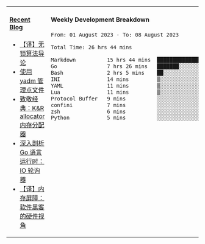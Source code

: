 <table width="960px">
<tr>
<td valign="top" width="50%">

#### <a href="https://www.kongjun18.me" target="_blank">Recent Blog</a>

<!-- BLOG-POST-LIST:START -->
- [【译】无锁算法导论](https://kongjun18.github.io/posts/2023/07/14/)
- [使用 yadm 管理点文件](https://kongjun18.github.io/posts/2023/04/07/)
- [致敬经典：K&amp;R allocator 内存分配器](https://kongjun18.github.io/posts/2022/12/12/)
- [深入剖析 Go 语言运行时：IO 轮询器](https://kongjun18.github.io/posts/2022/11/21/)
- [【译】内存屏障：软件黑客的硬件视角](https://kongjun18.github.io/posts/2022/11/03/)
<!-- BLOG-POST-LIST:END -->

</td>
<td valign="top" width="50%">

#### Weekly Development Breakdown

<!--START_SECTION:waka-->

```txt
From: 01 August 2023 - To: 08 August 2023

Total Time: 26 hrs 44 mins

Markdown          15 hrs 44 mins  ██████████████▓░░░░░░░░░░   58.89 %
Go                7 hrs 26 mins   ███████░░░░░░░░░░░░░░░░░░   27.84 %
Bash              2 hrs 5 mins    ██░░░░░░░░░░░░░░░░░░░░░░░   07.85 %
INI               14 mins         ▒░░░░░░░░░░░░░░░░░░░░░░░░   00.93 %
YAML              11 mins         ▒░░░░░░░░░░░░░░░░░░░░░░░░   00.74 %
Lua               11 mins         ▒░░░░░░░░░░░░░░░░░░░░░░░░   00.69 %
Protocol Buffer   9 mins          ░░░░░░░░░░░░░░░░░░░░░░░░░   00.57 %
confini           7 mins          ░░░░░░░░░░░░░░░░░░░░░░░░░   00.49 %
zsh               6 mins          ░░░░░░░░░░░░░░░░░░░░░░░░░   00.41 %
Python            5 mins          ░░░░░░░░░░░░░░░░░░░░░░░░░   00.37 %
```

<!--END_SECTION:waka-->
</td>
</tr>

</table>
